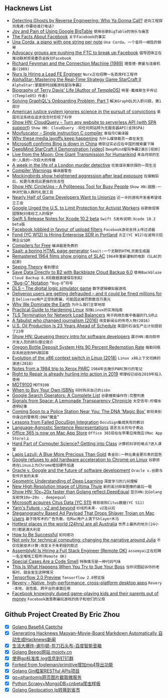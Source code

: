 ## Hacknews List


- [Detecting Ghosts by Reverse Engineering: Who Ya Gonna Call?](https://www.eff.org/deeplinks/2019/01/detecting-ghosts-reverse-engineering-who-ya-gonna-call)  `逆向工程探测鬼魂:你要给谁打电话?`
- [Joy and Pain of Using Google BigTable](https://syslog.ravelin.com/the-joy-and-pain-of-using-google-bigtable-4210604c75be)  `使用谷歌BigTable的快乐与痛苦`
- [The Facts About Facebook](https://www.wsj.com/articles/the-facts-about-facebook-11548374613)  `关于Facebook的事实`
- [Una Corda, a piano with one string per note](https://www.klavins-pianos.com/products/una-corda/)  `Una Corda，一个音符一根弦的钢琴`
- [Advocacy groups are pushing the FTC to break up Facebook](https://www.theverge.com/2019/1/24/18195959/facebook-advocacy-groups-ftc-break-up-cambridge-analytica-scandal-data-breach)  `倡导团体正在推动联邦贸易委员会拆分Facebook`
- [Richard Feynman and the Connection Machine (1989)](http://longnow.org/essays/richard-feynman-and-connection-machine/)  `理查德·费曼与连接机器(1989)`
- [Nurx Is Hiring a Lead FE Engineer](https://grnh.se/ae38408e2)  `Nurx正在招聘一名首席FE工程师`
- [AlphaStar: Mastering the Real-Time Strategy Game StarCraft II](https://deepmind.com/blog/alphastar-mastering-real-time-strategy-game-starcraft-ii/)  `AlphaStar:掌握即时战略游戏星际争霸2`
- [Biography of Terry Davis&#39; Life (Author of TempleOS)](https://www.256kilobytes.com/content/show/1939/biography-of-terry-a-davis-the-greatest-programmer-to-ever-live)  `特里·戴维斯生平传记(《TempleOS》作者)`
- [Solving GraphQL&#39;s Onboarding Problem, Part 1](https://www.onegraph.com/blog/2019/01/24/How_OneGraph_onboards_users_new_to_GraphQL.html)  `解决GraphQL的入职问题，第1部分`
- [American justice system ignores science in the pursuit of convictions](https://www.nbcnews.com/news/us-news/we-are-going-backward-how-justice-system-ignores-science-pursuit-n961256)  `美国司法系统在追求信念时忽视了科学`
- [Show HN: CloudQuery – Turn any website to serverless API (with SPA support)](https://github.com/cloudfetch/cloudquery)  `Show HN: CloudQuery -将任何网站转为无服务器API(支持SPA)`
- [Movfuscator – Single instruction C compiler](https://github.com/xoreaxeaxeax/movfuscator)  `单指令C编译器`
- [Why these media layoffs keep happening](https://threadreaderapp.com/thread/1088503510184927233.html)  `为什么媒体裁员一直在发生`
- [Microsoft confirms Bing is down in China](https://techcrunch.com/2019/01/23/microsoft-confirms-bing-is-down-in-china/)  `微软证实必应在中国的搜索量下降`
- [DeepMind StarCraft II Demonstration [video]](https://www.twitch.tv/StarCraft)  `DeepMind星际争霸2演示[视频]`
- [Live from the Moon: One Giant Transmission for Humankind](https://paleotronic.com/2019/01/25/live-from-the-moon-one-giant-transmission-for-mankind/)  `来自月球的生命:人类的一次巨大的传播`
- [A week in the life of a London murder detective](https://www.bbc.co.uk/news/uk-46838618)  `伦敦谋杀案侦探的一周生活`
- [Compiler Warnings](https://fastcompression.blogspot.com/2019/01/compiler-warnings.html)  `编译器警告`
- [Mockingbirds show heightened aggression after lead exposure](https://www.eurekalert.org/pub_releases/2019-01/maf-mtr012319.php)  `在接触铅后，知更鸟表现出更强的攻击性`
- [Show HN: CircleUps – A Politeness Tool for Busy People](https://circleups.com/)  `Show HN:圆圈-一种对忙碌人群的礼貌工具`
- [Nearly Half of Game Developers Want to Unionize](https://www.engadget.com/2019/01/24/nearly-half-of-game-developers-want-to-unionize/)  `近一半的游戏开发者希望成立工会`
- [Google Urged the U.S. to Limit Protection for Activist Workers](https://www.bloomberg.com/news/articles/2019-01-24/google-urged-the-u-s-to-limit-protection-for-activist-workers)  `谷歌敦促美国限制对维权工人的保护`
- [Swift 5 Release Notes for Xcode 10.2 beta](https://developer.apple.com/documentation/xcode_release_notes/xcode_10_2_beta_release_notes/swift_5_release_notes_for_xcode_10_2_beta)  `Swift 5发布说明:Xcode 10.2 beta版`
- [Facebook lobbied in favour of upload filters](https://boingboing.net/2019/01/24/quisling-zuckermonsters.html)  `Facebook游说支持上传过滤器`
- [Fond (YC W12) Is Hiring Enterprise SDR in Portland](https://buff.ly/2T07hQk)  `方正(YC W12)在波特兰招聘企业SDR`
- [Compilers for Free](https://codon.com/compilers-for-free)  `编译器是免费的`
- [Saait: a boring HTML page generator](https://codemadness.org/saait.html)  `Saait:一个无聊的HTML页面生成器`
- [Remastered 1964 films show origins of SLAC](https://www6.slac.stanford.edu/news/2019-01-16-remastered-films-show-slac-origins.aspx)  `1964年重新灌制的电影《SLAC的起源》`
- [Seeing Theory](https://seeing-theory.brown.edu)  `看到理论`
- [Save Data Directly to B2 with Backblaze Cloud Backup 6.0](https://www.backblaze.com/blog/save-data-directly-to-cloud-storage/)  `使用Backblaze Cloud Backup 6.0将数据直接保存到B2`
- [“Bug-O” Notation](https://overreacted.io/the-bug-o-notation/)  `“Bug-O”符号`
- [DLS – The digital logic simulator game](https://makingartstudios.itch.io/dls)  `数字逻辑模拟器游戏`
- [Deliveroo users are getting defrauded – and it could be fined millions for it](https://www.newstatesman.com/science-tech/security/2019/01/deliveroo-users-are-getting-defrauded-and-it-could-be-fined-millions)  `Deliveroo用户正受到欺骗，可能因此被罚款数百万美元`
- [Why We Dominate the Earth](https://fs.blog/2019/01/yuval-noah-harari-dominate-earth/)  `为什么我们主宰地球`
- [Practical Guide to Hardening Linux](https://github.com/trimstray/the-practical-linux-hardening-guide)  `加强Linux的实用指南`
- [TLS Termination for Network Load Balancers](https://aws.amazon.com/blogs/aws/new-tls-termination-for-network-load-balancers/)  `用于网络负载平衡器的TLS终止`
- [A fabulist who changed journalism (2016)](https://www.cjr.org/the_feature/the_fabulist_who_changed_journalism.php)  `改变新闻业的传奇人物(2016)`
- [U.S. Oil Production Is 23 Years Ahead of Schedule](https://www.bloomberg.com/news/articles/2019-01-24/u-s-oil-production-is-only-23-years-ahead-of-schedule-eia-says)  `美国的石油生产比计划提前了23年`
- [Show HN: Queueing theory intro for software developers](https://github.com/joelparkerhenderson/queueing_theory)  `展示HN:面向软件开发人员的排队理论简介`
- [Oregon Bottle Deposit System Hits 90 Percent Redemption Rate](https://www.opb.org/news/article/oregon-bottle-deposit-redemption-rate-2018/)  `俄勒冈瓶存系统达到90%赎回率`
- [Evolution of the x86 context switch in Linux (2018)](http://www.maizure.org/projects/evolution_x86_context_switch_linux/)  `Linux x86上下文切换的演进(2018)`
- [Notes from a 1984 trip to Xerox PARC](https://commandcenter.blogspot.com/2019/01/notes-from-1984-trip-to-xerox-parc.html?m=1)  `1984年去施乐PARC旅行的笔记`
- [Right to Repair is already hurling into action in 2019](https://ifixit.org/blog/13003/right-to-repair-2019)  `修理权已经在2019年投入使用`
- [MDT9100](https://trmm.net/MDT9100)  `MDT9100`
- [When to Buy Your Own ISBNs](https://mwl.io/archives/3982)  `何时购买自己的isbn`
- [Google Search Operators: A Complete List](https://ahrefs.com/blog/google-advanced-search-operators/)  `谷歌搜索操作符:完整列表`
- [Signals from Space: A Lemonade Transparency Chronicle](https://www.lemonade.com/blog/signals-from-space/)  `太空信号:柠檬水透明纪事`
- [Coming Soon to a Police Station Near You: The DNA ‘Magic Box’](https://www.nytimes.com/2019/01/21/science/dna-crime-gene-technology.html)  `即将来到你身边的警察局:DNA“魔盒”`
- [Lessons from Failed DocuSign Integration](https://profsmallpine.com/writing/lessons-from-failed-docusign-integration)  `DocuSign集成失败的教训`
- [Language-Agnostic Sentence Representations](https://github.com/facebookresearch/LASER)  `语言无关的句子表达`
- [Office 365 is now on Mac App Store](https://www.apple.com/newsroom/2019/01/the-mac-app-store-welcomes-office-365/)  `Office 365现在在苹果应用商店(Mac App Store)上`
- [Hard Part of Computer Science? Getting into Class](https://www.nytimes.com/2019/01/24/technology/computer-science-courses-college.html)  `计算机科学的难点?进入课堂`
- [Lapis Lazuli: A Blue More Precious Than Gold](https://hyperallergic.com/315564/lapis-lazuli-a-blue-more-precious-than-gold/)  `青金石:一种比黄金更珍贵的蓝色`
- [Google refuses to add hardware acceleration to Chrome on Linux](https://bugs.chromium.org/p/chromium/issues/detail?id=463440#c77)  `谷歌拒绝在Linux上为Chrome增加硬件加速`
- [Oracle v. Google and the future of software development](https://www.blog.google/outreach-initiatives/public-policy/our-fight-protect-future-software-development/)  `Oracle v.谷歌与软件开发的未来`
- [Geometric Understanding of Deep Learning](https://arxiv.org/abs/1805.10451)  `深度学习的几何理解`
- [New High Resolution Image of Ultima Thule](http://pluto.jhuapl.edu/Galleries/Featured-Images/image.php?image_id=586)  `新的高分辨率图像的最后一极`
- [Show HN: 10x~20x faster than Golang reflect.DeepEqual](https://github.com/CovenantSQL/HashStablePack)  `显示HN:比Golang反射快10x~20x . deepequal`
- [Microsoft acquires Citus Data (YC S11)](https://blogs.microsoft.com/blog/2019/01/24/microsoft-acquires-citus-data-re-affirming-its-commitment-to-open-source-and-accelerating-azure-postgresql-performance-and-scale/)  `微软收购Citus数据(YC S11)`
- [Yarn&#39;s Future – v2 and beyond](https://github.com/yarnpkg/yarn/issues/6953)  `纱线的未来- v2及以后`
- [Steganography Based Ad Payload That Drops Shlayer Trojan on Mac Users](https://blog.confiant.com/confiant-malwarebytes-uncover-steganography-based-ad-payload-that-drops-shlayer-trojan-on-mac-cd31e885c202)  `基于隐写术的广告负载，在Mac用户上滴下Shlayer木马`
- [Hottest places in the world (24hrs) are all Australia](http://www.ogimet.com/cgi-bin/gsynext?lang=en&amp;state=World&amp;rank=100&amp;ano=2019&amp;mes=01&amp;day=25&amp;hora=01&amp;Send=send#tmax)  `世界上最热的地方(24小时)都是澳大利亚`
- [How to Be Successful](http://blog.samaltman.com/how-to-be-successful)  `如何成功`
- [Not only for technical computing: changing the narrative around Julia](https://discourse.julialang.org/t/not-only-for-technical-computing-changing-the-narrative-around-the-usecase-for-julia/19784)  `不仅仅是技术计算:改变关于朱莉娅的叙述`
- [AssemblyAI Is Hiring a Full Stack Engineer (Remote OK)](https://angel.co/assemblyai-1/jobs/492240-full-stack-engineer-at-yc-deep-learning-company)  `assemyai正在招聘一名全堆栈工程师(Remote OK)`
- [Special Cases Are a Code Smell](https://blog.conjur.org/special-cases-are-a-code-smell/)  `特殊情况是一种代码气味`
- [This Is What Happens When You Try to Sue Your Boss](https://www.bloomberg.com/features/2019-arbitration-hell/)  `当你试图起诉你的老板时，就会发生这种情况`
- [Tensorflow 2.0 Preview](https://www.tensorflow.org/versions/r2.0/api_docs/python/tf)  `Tensorflow 2.0预览版`
- [Revery – Native, high-performance, cross-platform desktop apps](https://github.com/revery-ui/revery)  `Revery -本地、高性能、跨平台的桌面应用`
- [Facebook knowingly duped game-playing kids and their parents out of money](https://www.revealnews.org/article/facebook-knowingly-duped-game-playing-kids-and-their-parents-out-of-money/)  `Facebook故意欺骗玩游戏的孩子和他们的父母`

## Github Project Created By Eric Zhou

- [x] [Golang Base64 Captcha](https://github.com/mojocn/base64Captcha)
- [x] [Generating Hacknews Maoyan-Movie-Board Markdown Automatically 自动生成Hacknews新闻](https://github.com/dejavuzhou/md-genie)
- [x] [生活大爆炸-谢尔顿-剪刀石头布-百度智能音箱](https://github.com/mojocn/dueros-bang-game)
- [x] [Golang Beego网站 mojotv.cn](https://github.com/mojocn/www.mojotv.cn)
- [x] [使用go标准库,log信息到钉钉群](https://github.com/mojocn/dooger)
- [x] [Forked from fogleman/primitive增加mp4导出功能](https://github.com/mojocn/primitive)
- [x] [Golang Gin框架RESTful APIs项目](https://github.com/JJJJJJJerk/ezier-golang-web-api-framework)
- [x] [go+phantomjs网页图片截取微服务](https://github.com/mojocn/screen_shot)
- [x] [Python Scrapy+MongoDB+cnbeta爬虫样板](https://github.com/mojocn/scrapy_mongodb_boilerplate_cnbeta)
- [x] [Golang Geolocation Ip转换到省市](https://github.com/mojocn/ip2location)